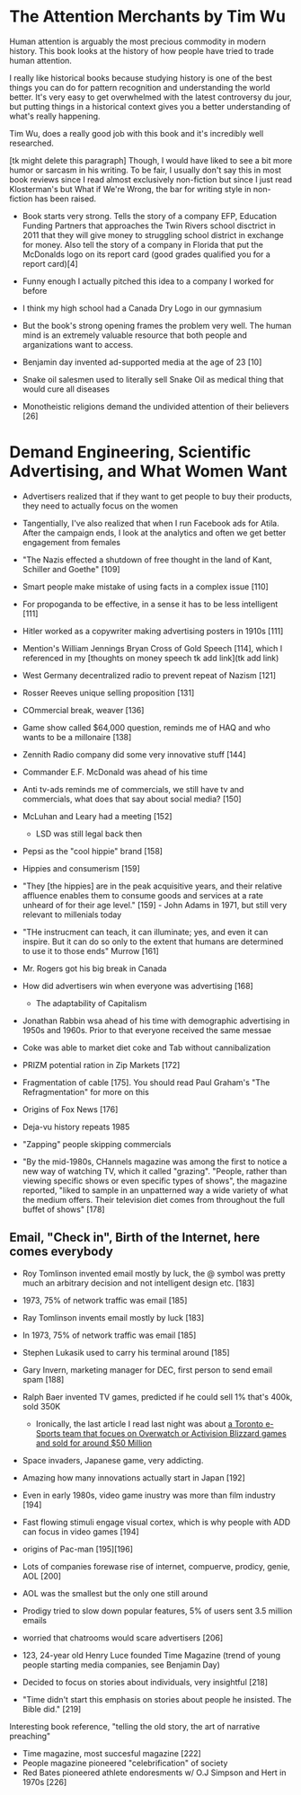# The Attention Merchants by Tim Wu

Human attention is arguably the most precious commodity in modern history. This book looks at the history of how people have tried to trade human attention.

I really like historical books because studying history is one of the best things you can do for pattern recognition and understanding the world better. It's very easy to get overwhelmed with the latest controversy du jour, but putting things in a historical context gives you a better understanding of what's really happening.

Tim Wu, does a really good job with this book and it's incredibly well researched. 

[tk might delete this paragraph]
Though, I would have liked to see a bit more humor or sarcasm in his writing. To be fair, I usually don't say this in most book reviews since I read almost exclusively non-fiction but since I just read Klosterman's but What if We're Wrong, the bar for writing style in non-fiction has been raised.

- Book starts very strong. Tells the story of a company EFP, Education Funding Partners that approaches the Twin Rivers school disctrict in 2011 that they will give money to struggling school district in exchange for money. Also tell the story of a company in Florida that put the McDonalds logo on its report card (good grades qualified you for a report card)[4]
- Funny enough I actually pitched this idea to a company I worked for before
- I think my high school had a Canada Dry Logo in our gymnasium
- But the book's strong opening frames the problem very well. The human mind is an extremely valuable resource that both people and arganizations want to access.
- Benjamin day invented ad-supported media at the age of 23 [10]

- Snake oil salesmen used to literally sell Snake Oil as medical thing that would cure all diseases
- Monotheistic religions demand the undivided attention of their believers [26]

# Demand Engineering, Scientific Advertising, and What Women Want

- Advertisers realized that if they want to get people to buy their products, they need to actually focus on the women
- Tangentially, I've also realized that when I run Facebook ads for Atila. After the campaign ends, I look at the analytics and often we get better engagement from females


- "The Nazis effected a shutdown of free thought in the land of Kant, Schiller and Goethe" [109]
- Smart people make mistake of using facts in a complex issue [110]
- For propoganda to be effective, in a sense it has to be less intelligent [111]
- Hitler worked as a copywriter making advertising posters in 1910s [111]
- Mention's William Jennings Bryan Cross of Gold Speech [114], which I referenced in my [thoughts on money speech tk add link](tk add link)

- West Germany decentralized radio to prevent repeat of Nazism [121]
- Rosser Reeves unique selling proposition [131]
- COmmercial break, weaver [136]
- Game show called $64,000 question, reminds me of HAQ and who wants to be a millonaire [138]

- Zennith Radio company did some very innovative stuff [144]
- Commander E.F. McDonald was ahead of his time
- Anti tv-ads reminds me of commercials, we still have tv and commercials, what does that say about social media? [150]

- McLuhan and Leary had a meeting [152]
    - LSD was still legal back then
- Pepsi as the "cool hippie" brand [158]
- Hippies and consumerism [159]
- "They [the hippies] are in the peak acquisitive years, and their relative affluence enables them to consume goods and services at a rate unheard of for their age level." [159] - John Adams in 1971, but still very relevant to millenials today

- "THe instrucment can teach, it can illuminate; yes, and even it can inspire. But it can do so only to the extent that humans are determined to use it to those ends" Murrow [161]

- Mr. Rogers got his big break in Canada
- How did advertisers win when everyone was advertising [168]
    - The adaptability of Capitalism
- Jonathan Rabbin wsa ahead of his time with demographic advertising in 1950s and 1960s. Prior to that everyone received the same messae
- Coke was able to market diet coke and Tab without cannibalization
- PRIZM potential ration in Zip Markets [172]
- Fragmentation of cable [175]. You should read Paul Graham's "The Refragmentation" for more on this
- Origins of Fox News [176]
- Deja-vu history repeats 1985
- "Zapping" people skipping commercials
- "By the mid-1980s, CHannels magazine was among the first to notice a new way of watching TV, which it called "grazing". "People, rather than viewing specific shows or even specific types of shows", the magazine reported, "liked to sample in an unpatterned way a wide variety of what the medium offers. Their television diet comes from throughout the full buffet of shows" [178]


## Email, "Check in", Birth of the Internet, here comes everybody

- Roy Tomlinson invented email mostly by luck, the @ symbol was pretty much an arbitrary decision and not intelligent design etc. [183]
- 1973, 75% of network traffic was email [185]

- Ray Tomlinson invents email mostly by luck [183]
- In 1973, 75% of network traffic was email [185]
- Stephen Lukasik used to carry his terminal around [185]
- Gary Invern, marketing manager for DEC, first person to send email spam [188]
- Ralph Baer invented TV games, predicted if he could sell 1% that's 400k, sold 350K
    - Ironically, the last article I read last night was about [a Toronto e-Sports team that focues on Overwatch or Activision Blizzard games and sold for around $50 Million](https://torontolife.com/city/toronto-sports/how-the-pandemic-turned-e-sports-into-a-multi-billion-dollar-industry/)
- Space invaders, Japanese game, very addicting. 
- Amazing how many innovations actually start in Japan [192]
- Even in early 1980s, video game inustry was more than film industry [194]
- Fast flowing stimuli engage visual cortex, which is why people with ADD can focus in video games [194]

- origins of Pac-man [195][196]
- Lots of companies forewase rise of internet, compuerve, prodicy, genie, AOL [200]
- AOL was the smallest but the only one still around
- Prodigy tried to slow down popular features, 5% of users sent 3.5 million emails
- worried that chatrooms would scare advertisers [206]
- 123, 24-year old Henry Luce founded Time Magazine (trend of young people starting media companies, see Benjamin Day)

- Decided to focus on stories about individuals, very insightful [218]
- "Time didn't start this emphasis on stories about people he insisted. The Bible did." [219]

Interesting book reference, "telling the old story, the art of narrative preaching"
- Time magazine, most succesful magazine [222]
- People magazine pioneered "celebrification" of society
- Red Bates pioneered athlete endoresments w/ O.J Simpson and Hert in 1970s [226]